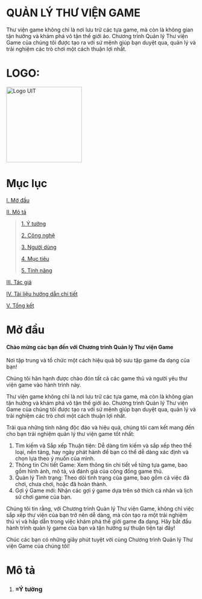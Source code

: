 <h1>QUẢN LÝ THƯ VIỆN GAME</h1>
<p>Thư viện game không chỉ là nơi lưu trữ các tựa game, mà còn là không gian tận hưởng và khám phá vô tận thế giới ảo. Chương trình Quản lý Thư viện Game của chúng tôi được tạo ra với sứ mệnh giúp bạn duyệt qua, quản lý và trải nghiệm các trò chơi một cách thuận lợi nhất.</p>
<h1>LOGO:</h1><img src="https://scontent.fsgn5-15.fna.fbcdn.net/v/t1.15752-9/411405265_906189663924012_6155020974372787196_n.png?_nc_cat=108&ccb=1-7&_nc_sid=8cd0a2&_nc_eui2=AeE3QuBiV4-dx3-6cg2zu3K78BeeC_zAFh_wF54L_MAWH6Bq2H7SWYEYoVQboLpHOiJyZ0aPsTnIwoe5MaS2QIhK&_nc_ohc=gwwZGpFKi9EAX-N40EV&_nc_ht=scontent.fsgn5-15.fna&oh=03_AdT-TrcPdeGaBGUpSSLJevMvlim6rMmc25VdXZUpShBKsw&oe=65BBADA8" alt="Logo UIT" width="200" height="200">

<h1>Mục lục</h1>

 [I. Mở đầu](#Modau)

 [II. Mô tả](#Mota)

> [1. Ý tưởng](#Ytuong)
>
> [2. Công nghệ](#Congnghe)
>
> [3. Người dùng](#Doituongsudung)
>
> [4. Mục tiêu](#Muctieu)
>
> [5. Tính năng](#Tinhnang)

[III. Tác giả](#Tacgia)

[IV. Tài liệu hướng dẫn chi tiết](#tailieuhuongdan)

[V. Tổng kết](#Tongket)


<div id="Modau"></div>
<h1>Mở đầu</h1>
<h4>Chào mừng các bạn đến với Chương trình Quản lý Thư viện Game</h4>
    <p>Nơi tập trung và tổ chức một cách hiệu quả bộ sưu tập game đa dạng của bạn!</p>
    <p>Chúng tôi hân hạnh được chào đón tất cả các game thủ và người yêu thư viện game vào hành trình này.</p>
    <p>Thư viện game không chỉ là nơi lưu trữ các tựa game, mà còn là không gian tận hưởng và khám phá vô tận thế giới ảo. Chương trình Quản lý Thư viện Game của chúng tôi được tạo ra với sứ mệnh giúp bạn duyệt qua, quản lý và trải nghiệm các trò chơi một cách thuận lợi nhất.</p>
    <p>Trải qua những tính năng độc đáo và hiệu quả, chúng tôi cam kết mang đến cho bạn trải nghiệm quản lý thư viện game tốt nhất:</p>
    <ol>
        <li>Tìm kiếm và Sắp xếp Thuận tiện: Dễ dàng tìm kiếm và sắp xếp theo thể loại, nền tảng, hay ngày phát hành để bạn có thể dễ dàng xác định và chọn lựa theo ý muốn của mình.</li>
        <li>Thông tin Chi tiết Game: Xem thông tin chi tiết về từng tựa game, bao gồm hình ảnh, mô tả, và đánh giá của cộng đồng game thủ.</li>
        <li>Quản lý Tình trạng: Theo dõi tình trạng của game, bao gồm cả việc đã chơi, chưa chơi, hoặc đã hoàn thành.</li>
        <li>Gợi ý Game mới: Nhận các gợi ý game dựa trên sở thích cá nhân và lịch sử chơi game của bạn.</li>
    </ol>
    <p>Chúng tôi tin rằng, với Chương trình Quản lý Thư viện Game, không chỉ việc sắp xếp thư viện của bạn trở nên dễ dàng, mà còn tạo ra một trải nghiệm thú vị và hấp dẫn trong việc khám phá thế giới game đa dạng. Hãy bắt đầu hành trình quản lý game của bạn và tận hưởng sự thuận tiện tại đây!</p>
    <p>Chúc các bạn có những giây phút tuyệt vời cùng Chương trình Quản lý Thư viện Game của chúng tôi!</p>


<div id="Mota"></div>
<h1>Mô tả</h1>
<div id="Ytuong"></div>
<ol>
 <li><h3>=Ý tưởng</h3></li>
</ol>

